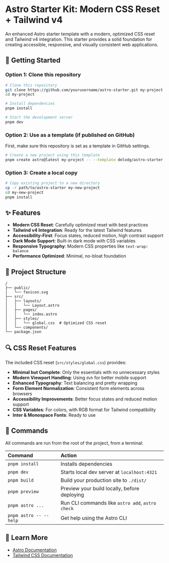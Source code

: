 # Astro Starter Kit: Modern CSS Reset + Tailwind v4

An enhanced Astro starter template with a modern, optimized CSS reset and Tailwind v4 integration. This starter provides a solid foundation for creating accessible, responsive, and visually consistent web applications.

## 🚀 Getting Started

### Option 1: Clone this repository

```sh
# Clone this repository
git clone https://github.com/yourusername/astro-starter.git my-project
cd my-project

# Install dependencies
pnpm install

# Start the development server
pnpm dev
```

### Option 2: Use as a template (if published on GitHub)

First, make sure this repository is set as a template in GitHub settings.

```sh
# Create a new project using this template
pnpm create astro@latest my-project -- --template delodg/astro-starter
```

### Option 3: Create a local copy

```sh
# Copy existing project to a new directory
cp -r path/to/astro-starter my-new-project
cd my-new-project
pnpm install
```

## ✨ Features

- **Modern CSS Reset**: Carefully optimized reset with best practices
- **Tailwind v4 Integration**: Ready for the latest Tailwind features
- **Accessibility-First**: Focus states, reduced motion, high contrast support
- **Dark Mode Support**: Built-in dark mode with CSS variables
- **Responsive Typography**: Modern CSS properties like `text-wrap: balance`
- **Performance Optimized**: Minimal, no-bloat foundation

## 📁 Project Structure

```text
/
├── public/
│   └── favicon.svg
├── src/
│   ├── layouts/
│   │   └── Layout.astro
│   ├── pages/
│   │   └── index.astro
│   ├── styles/
│   │   └── global.css  # Optimized CSS reset
│   └── components/
└── package.json
```

## 🔍 CSS Reset Features

The included CSS reset (`src/styles/global.css`) provides:

- **Minimal but Complete**: Only the essentials with no unnecessary styles
- **Modern Viewport Handling**: Using `dvh` for better mobile support
- **Enhanced Typography**: Text balancing and pretty wrapping
- **Form Element Normalization**: Consistent form elements across browsers
- **Accessibility Improvements**: Better focus states and reduced motion support
- **CSS Variables**: For colors, with RGB format for Tailwind compatibility
- **Inter & Monospace Fonts**: Ready to use

## 🧞 Commands

All commands are run from the root of the project, from a terminal:

| Command                | Action                                           |
| :--------------------- | :----------------------------------------------- |
| `pnpm install`         | Installs dependencies                            |
| `pnpm dev`             | Starts local dev server at `localhost:4321`      |
| `pnpm build`           | Build your production site to `./dist/`          |
| `pnpm preview`         | Preview your build locally, before deploying     |
| `pnpm astro ...`       | Run CLI commands like `astro add`, `astro check` |
| `pnpm astro -- --help` | Get help using the Astro CLI                     |

## 👀 Learn More

- [Astro Documentation](https://docs.astro.build)
- [Tailwind CSS Documentation](https://tailwindcss.com/docs)
